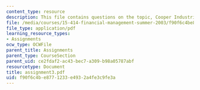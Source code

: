 ```yaml
---
content_type: resource
description: This file contains questions on the topic, Cooper Industries, Inc.
file: /media/courses/15-414-financial-management-summer-2003/f90f6c4be8771233e4932a4fe3c9fe3a_assignment3.pdf
file_type: application/pdf
learning_resource_types:
- Assignments
ocw_type: OCWFile
parent_title: Assignments
parent_type: CourseSection
parent_uid: ce2fdaf2-ac43-bec7-a309-b98a05787abf
resourcetype: Document
title: assignment3.pdf
uid: f90f6c4b-e877-1233-e493-2a4fe3c9fe3a
---
```

